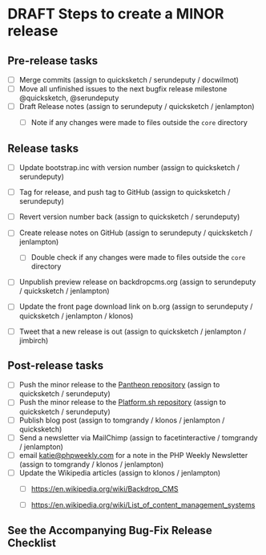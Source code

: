 DRAFT Steps to create a MINOR release
=====================================


## Pre-release tasks

- [ ] Merge commits (assign to quicksketch / serundeputy / docwilmot)
- [ ] Move all unfinished issues to the next bugfix release milestone @quicksketch, @serundeputy
- [ ] Draft Release notes (assign to serundeputy / quicksketch / jenlampton)
  - [ ] Note if any changes were made to files outside the `core` directory


## Release tasks

- [ ] Update bootstrap.inc with version number (assign to quicksketch / serundeputy)
- [ ] Tag for release, and push tag to GitHub (assign to quicksketch / serundeputy)
- [ ] Revert version number back (assign to quicksketch / serundeputy)
- [ ] Create release notes on GitHub (assign to serundeputy / quicksketch / jenlampton)
  - [ ] Double check if any changes were made to files outside the `core` directory
- [ ] Unpublish preview release on backdropcms.org (assign to serundeputy / quicksketch / jenlampton)
- [ ] Update the front page download link on b.org (assign to serundeputy / quicksketch / jenlampton / klonos)
- [ ] Tweet that a new release is out (assign to quicksketch / jenlampton / jimbirch)


## Post-release tasks

- [ ] Push the minor release to the [Pantheon repository](https://github.com/backdrop-ops/backdrop-pantheon) (assign to quicksketch / serundeputy)
- [ ] Push the minor release to the [Platform.sh repository](https://github.com/platformsh/platformsh-example-backdrop) (assign to quicksketch / serundeputy)
- [ ] Publish blog post (assign to tomgrandy / klonos / jenlampton / quicksketch)
- [ ] Send a newsletter via MailChimp (assign to facetinteractive / tomgrandy / jenlampton)
- [ ] email katie@phpweekly.com for a note in the PHP Weekly Newsletter (assign to tomgrandy / klonos / jenlampton)
- [ ] Update the Wikipedia articles (assign to klonos / jenlampton)
  - [ ] https://en.wikipedia.org/wiki/Backdrop_CMS
  - [ ] https://en.wikipedia.org/wiki/List_of_content_management_systems


See the Accompanying Bug-Fix Release Checklist
----------------------------------------------
